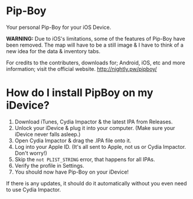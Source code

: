 # Pip-Boy
Your personal Pip-Boy for your iOS Device.

**WARNING:** Due to iOS's limitations, some of the features of Pip-Boy have been removed. The map will have to be a still image & I have to think of a new idea for the data & inventory tabs. 

For credits to the contributers, downloads for; Android, iOS, etc and more information; visit the official website.
http://nightly.pw/pipboy/

# How do I install PipBoy on my iDevice?
1. Download iTunes, Cydia Impactor & the latest IPA from Releases.
2. Unlock your iDevice & plug it into your computer. (Make sure your iDevice never falls asleep.)
3. Open Cydia Impactor & drag the .IPA file onto it.
4. Log into your Apple ID. (It's all sent to Apple, not us or Cydia Impactor. Don't worry!)
5. Skip the ``not PLIST_STRING`` error, that happens for all IPAs.
6. Verify the profile in Settings.
7. You should now have Pip-Boy on your iDevice!

If there is any updates, it should do it automatically without you even need to use Cydia Impactor.
